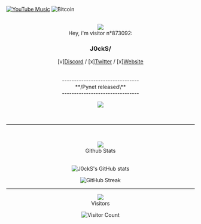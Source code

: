 <a href="https://music.youtube.com/channel/UCWgMwQ-1G5XBwyAzT9EWQUQ">![YouTube Music](https://img.shields.io/badge/YouTube_Music-FF0000?style=for-the-badge&logo=youtube-music&logoColor=white)</a>
![Bitcoin](https://img.shields.io/badge/Bitcoin-000?style=for-the-badge&logo=bitcoin&logoColor=white)
<br><br>

<div align="center"><img src="https://img.icons8.com/pastel-glyph/64/fa314a/space-suit--v2.png"/></div>

<div align="center">Hey, i'm visitor n°873092:</div>

### <div align="center">J0ckS/</p></div>

<div align="center">[v]<a href="https://discord.gg/bTPaYs7W">Discord</a> / [x]<a href="">Twitter</a> / [x]<a href="">Website</a><br><br><br>
--------------------------------<br>
**/Pynet released\**<br>
--------------------------------<br>
  
<img src="https://img.icons8.com/pastel-glyph/64/fa314a/space-shuttle--v2.png"/><br>

<br>

***

<br></div>

<div align="center">
<img src="https://img.icons8.com/ios-glyphs/64/fa314a/bar-chart.png"/><br>
Github Stats
  
<br>  ![J0ckS's GitHub stats](https://github-readme-stats.vercel.app/api?username=J0cks&theme=monokai&hide_border=true&show_icons=true)
  
  ![GitHub Streak](http://github-readme-streak-stats.herokuapp.com?user=J0cks&theme=monokai&hide_border=true&date_format=M%20j%5B%2C%20Y%5D)<br>
  
  ***
  
  <img src="https://img.icons8.com/ios-glyphs/64/fa314a/visible--v1.png"/><br>
  Visitors
  
  ![Visitor Count](https://profile-counter.glitch.me/J0ckS/count.svg)
  
</div>
